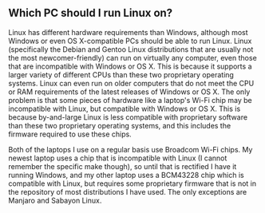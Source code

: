 ## Which PC should I run Linux on?
Linux has different hardware requirements than Windows, although most Windows or even OS X-compatible PCs should be able to run Linux. Linux (specifically the Debian and Gentoo Linux distributions that are usually not the most newcomer-friendly) can run on virtually any computer, even those that are incompatible with Windows or OS X. This is because it supports a larger variety of different CPUs than these two proprietary operating systems. Linux can even run on older computers that do not meet the CPU or RAM requirements of the latest releases of Windows or OS X. The only problem is that some pieces of hardware like a laptop's Wi-Fi chip may be incompatible with Linux, but compatible with Windows or OS X. This is because by-and-large Linux is less compatible with proprietary software than these two proprietary operating systems, and this includes the firmware required to use these chips.

Both of the laptops I use on a regular basis use Broadcom Wi-Fi chips. My newest laptop uses a chip that is incompatible with Linux (I cannot remember the specific make though), so until that is rectified I have it running Windows, and my other laptop uses a BCM43228 chip which is compatible with Linux, but requires some proprietary firmware that is not in the repository of most distributions I have used. The only exceptions are Manjaro and Sabayon Linux. 
